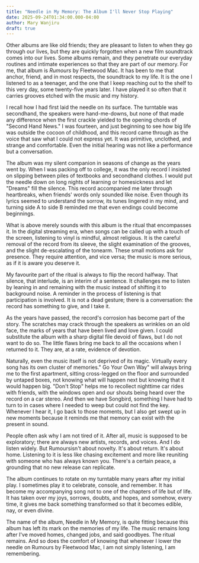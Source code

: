 ```yaml
---
title: "Needle in My Memory: The Album I'll Never Stop Playing"
date: 2025-09-24T01:34:00.000-04:00
author: Mary Wanjiru
draft: true
---
```



Other albums are like old friends; they are pleasant to listen to when they go through our lives, but they are quickly forgotten when a new film soundtrack comes into our lives. Some albums remain, and they penetrate our everyday routines and intimate experiences so that they are part of our memory. For me, that album is *Rumours* by Fleetwood Mac. It has been to me that anchor, friend, and in most respects, the soundtrack to my life. It is the one I listened to as a teenager, and the one that I keep reaching out to the shelf to this very day, some twenty-five years later. I have played it so often that it carries grooves etched with the music and my history.

I recall how I had first laid the needle on its surface. The turntable was secondhand, the speakers were hand-me-downs, but none of that made any difference when the first crackle yielded to the opening chords of "Second Hand News." I was fourteen, and just beginning to see how big life was outside the cocoon of childhood, and this record came through as the voice that saw what I could not express yet. It was primitive, unclothed, and strange and comfortable. Even the initial hearing was not like a performance but a conversation.

The album was my silent companion in seasons of change as the years went by. When I was packing off to college, it was the only record I insisted on slipping between piles of textbooks and secondhand clothes. I would put the needle down on long nights of learning or homesickness and let "Dreams" fill the silence. This record accompanied me later through heartbreaks, when friends' words only sounded like noise. Even though its lyrics seemed to understand the sorrow, its tunes lingered in my mind, and turning side A to side B reminded me that even endings could become beginnings.

What is above merely sounds with this album is the ritual that encompasses it. In the digital streaming era, when songs can be called up with a touch of the screen, listening to vinyl is mindful, almost religious. It is the careful removal of the record from its sleeve, the slight examination of the grooves, and the slight de-escalating of the tonearm. These small motions ask for presence. They require attention, and vice versa; the music is more serious, as if it is aware you deserve it.

My favourite part of the ritual is always to flip the record halfway. That silence, that interlude, is an interim of a sentence. It challenges me to listen by leaning in and remaining with the music instead of shifting it to background noise. A reminder in the process of listening is that participation is involved. It is not a dead gesture; there is a conversation: the record has something to give, and I take it.

As the years have passed, the record's corrosion has become part of the story. The scratches may crack through the speakers as wrinkles on an old face, the marks of years that have been lived and love given. I could substitute the album with a sharp digital file devoid of flaws, but I do not want to do so. The little flaws bring me back to all the occasions when I returned to it. They are, at a rate, evidence of devotion.

Naturally, even the music itself is not deprived of its magic. Virtually every song has its own cluster of memories." Go Your Own Way" will always bring me to the first apartment, sitting cross-legged on the floor and surrounded by untaped boxes, not knowing what will happen next but knowing that it would happen big. "Don't Stop" helps me to recollect nighttime car rides with friends, with the windows open and our shouts being heard over the record on a car stereo. And then we have Songbird, something I have had to turn to in cases where I needed to weep but could not find the key. Whenever I hear it, I go back to those moments, but I also get swept up in new moments because it reminds me that memory can exist with the present in sound.

People often ask why I am not tired of it. After all, music is supposed to be exploratory; there are always new artists, records, and voices. And I do listen widely. But Rumoursisn't about novelty. It's about return. It's about home. Listening to it is less like chasing excitement and more like reuniting with someone who has always known you. There's a certain peace, a grounding that no new release can replicate.

The album continues to rotate on my turntable many years after my initial play. I sometimes play it to celebrate, console, and remember. It has become my accompanying song not to one of the chapters of life but of life. It has taken over my joys, sorrows, doubts, and hopes, and somehow, every time, it gives me back something transformed so that it becomes edible, nay, or even divine.

The name of the album, Needle in My Memory, is quite fitting because this album has left its mark on the memories of my life. The music remains long after I've moved homes, changed jobs, and said goodbyes. The ritual remains. And so does the comfort of knowing that whenever I lower the needle on Rumours by Fleetwood Mac, I am not simply listening, I am remembering.
